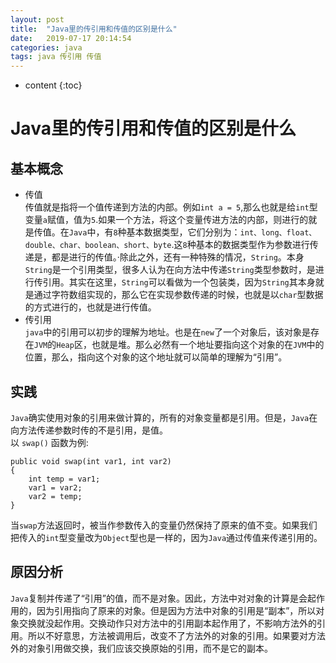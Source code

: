 ```yaml
---
layout: post
title:  "Java里的传引用和传值的区别是什么"
date:   2019-07-17 20:14:54
categories: java
tags: java 传引用 传值
---
```


* content
{:toc}

# Java里的传引用和传值的区别是什么
## 基本概念
* 传值  
传值就是指将一个值传递到方法的内部。例如`int a = 5`,那么也就是给`int`型变量`a`赋值，值为`5`.如果一个方法，将这个变量传进方法的内部，则进行的就是传值。在`Java`中，有`8`种基本数据类型，它们分别为：`int、long、float、double、char、boolean、short、byte`.这`8`种基本的数据类型作为参数进行传递是，都是进行的传值。·除此之外，还有一种特殊的情况，`String`。本身`String`是一个引用类型，很多人认为在向方法中传递`String`类型参数时，是进行传引用。其实在这里，`String`可以看做为一个包装类，因为`String`其本身就是通过字符数组实现的，那么它在实现参数传递的时候，也就是以`char`型数据的方式进行的，也就是进行传值。
* 传引用  
`java`中的引用可以初步的理解为地址。也是在`new`了一个对象后，该对象是存在`JVM`的`Heap`区，也就是堆。那么必然有一个地址要指向这个对象的在`JVM`中的位置，那么，指向这个对象的这个地址就可以简单的理解为“引用”。  

## 实践
`Java`确实使用对象的引用来做计算的，所有的对象变量都是引用。但是，`Java`在向方法传递参数时传的不是引用，是值。  
以 `swap()` 函数为例:  
```
public void swap(int var1, int var2)
{
    int temp = var1;
    var1 = var2;
    var2 = temp;
}
```
当`swap`方法返回时，被当作参数传入的变量仍然保持了原来的值不变。如果我们把传入的`int`型变量改为`Object`型也是一样的，因为`Java`通过传值来传递引用的。

## 原因分析
`Java`复制并传递了“引用”的值，而不是对象。因此，方法中对对象的计算是会起作用的，因为引用指向了原来的对象。但是因为方法中对象的引用是“副本”，所以对象交换就没起作用。交换动作只对方法中的引用副本起作用了，不影响方法外的引用。所以不好意思，方法被调用后，改变不了方法外的对象的引用。如果要对方法外的对象引用做交换，我们应该交换原始的引用，而不是它的副本。
